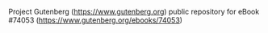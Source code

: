 Project Gutenberg (https://www.gutenberg.org) public repository for
eBook #74053 (https://www.gutenberg.org/ebooks/74053)
